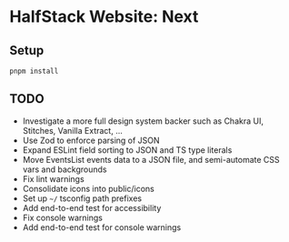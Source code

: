 # HalfStack Website: Next

## Setup

```shell
pnpm install
```

## TODO

- Investigate a more full design system backer such as Chakra UI, Stitches, Vanilla Extract, ...
- Use Zod to enforce parsing of JSON
- Expand ESLint field sorting to JSON and TS type literals
- Move EventsList events data to a JSON file, and semi-automate CSS vars and backgrounds
- Fix lint warnings
- Consolidate icons into public/icons
- Set up `~/` tsconfig path prefixes
- Add end-to-end test for accessibility
- Fix console warnings
- Add end-to-end test for console warnings

